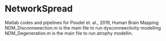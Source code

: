 # NetworkSpread
Matlab codes and pipelines for Poudel et. al., 2019, Human Brain Mapping
NDM_Disconneeection.m is the main file to run dysconneectivity modelling
NDM_Degeneration.m is the main file to run atrophy modellin.
